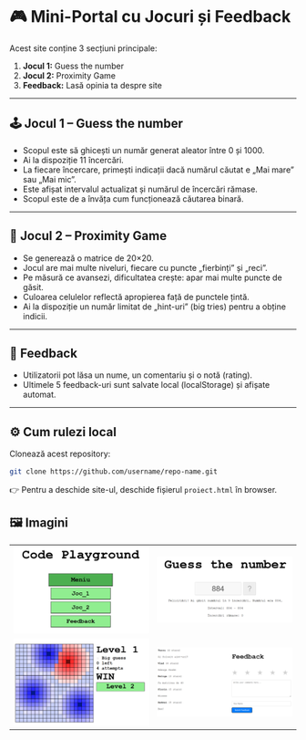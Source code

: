 # 🎮 Mini-Portal cu Jocuri și Feedback

Acest site conține 3 secțiuni principale:
1. **Jocul 1:** Guess the number
2. **Jocul 2:** Proximity Game
3. **Feedback:** Lasă opinia ta despre site

---

## 🕹️ Jocul 1 – Guess the number
- Scopul este să ghicești un număr generat aleator între 0 și 1000.
- Ai la dispoziție 11 încercări.
- La fiecare încercare, primești indicații dacă numărul căutat e „Mai mare” sau „Mai mic”.
- Este afișat intervalul actualizat și numărul de încercări rămase.
- Scopul este de a învăța cum funcționează căutarea binară.

---

## 🧩 Jocul 2 – Proximity Game
- Se generează o matrice de 20×20.
- Jocul are mai multe niveluri, fiecare cu puncte „fierbinți” și „reci”.
- Pe măsură ce avansezi, dificultatea crește: apar mai multe puncte de găsit.
- Culoarea celulelor reflectă apropierea față de punctele țintă.
- Ai la dispoziție un număr limitat de „hint-uri” (big tries) pentru a obține indicii.

---

## 📝 Feedback
- Utilizatorii pot lăsa un nume, un comentariu și o notă (rating).
- Ultimele 5 feedback-uri sunt salvate local (localStorage) și afișate automat.

---

## ⚙️ Cum rulezi local
Clonează acest repository:
   ```bash
   git clone https://github.com/username/repo-name.git
```
👉 Pentru a deschide site-ul, deschide fișierul `proiect.html` în browser.

## 🖼️ Imagini

<table>
  <tr>
    <td><img src="images/site1.png" alt="site1" width="400"/></td>
    <td><img src="images/site2.png" alt="site2" width="400"/></td>
  </tr>
  <tr>
    <td><img src="images/site3.png" alt="site3" width="400"/></td>
    <td><img src="images/site4.png" alt="site4" width="400"/></td>
  </tr>
</table>
